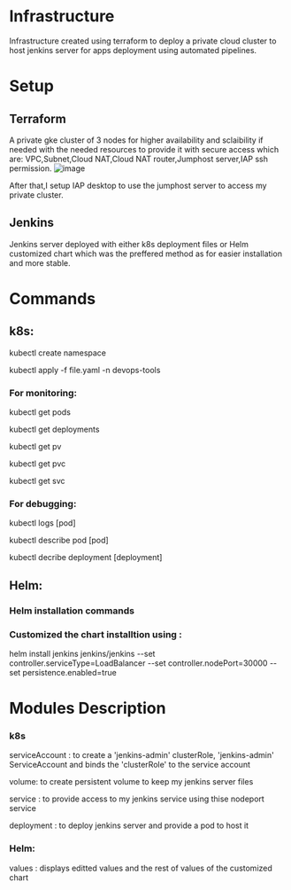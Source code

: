 # Infrastructure

Infrastructure created using terraform to deploy a private cloud cluster to host jenkins server for apps deployment using automated pipelines.

# Setup
## Terraform
A private gke cluster of 3 nodes for higher availability and sclaibility if needed with the needed resources to provide it with secure access which are:
VPC,Subnet,Cloud NAT,Cloud NAT router,Jumphost server,IAP ssh permission.
![image](https://github.com/Gaser98/Infrastructure/assets/76227165/ee741336-0738-46df-b6c7-6e9192af0e4f)

After that,I setup IAP desktop to use the jumphost server to access my private cluster.
## Jenkins 
Jenkins server deployed with either k8s deployment files or Helm customized chart which was the preffered method as for easier installation and more stable. 

# Commands
## k8s:
kubectl create namespace 

kubectl apply -f file.yaml -n devops-tools
### For monitoring:
kubectl get pods


kubectl get deployments


kubectl get pv 


kubectl get pvc


kubectl get svc 
### For debugging:
kubectl logs [pod]


kubectl describe pod [pod] 


kubectl decribe deployment [deployment]
## Helm:
### Helm installation commands
### Customized the chart installtion using :
helm install jenkins jenkins/jenkins --set controller.serviceType=LoadBalancer --set controller.nodePort=30000 --set persistence.enabled=true
# Modules Description
### k8s
serviceAccount : to create a 'jenkins-admin' clusterRole, 'jenkins-admin' ServiceAccount and binds the 'clusterRole' to the service account


volume: to create persistent volume to keep my jenkins server files


service : to provide access to my jenkins service using thise nodeport service


deployment : to deploy jenkins server and provide a pod to host it 

### Helm:
values : displays editted values and the rest of values of the customized chart
